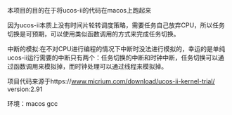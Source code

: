 本项目的目的在于将ucos-ii的代码在macos上跑起来

因为ucos-ii本质上没有时间片轮转调度策略，需要任务自己放弃CPU，所以任务切换是可预期，可以使用类似函数调用的方式来完成任务切换。

中断的模拟:在不对CPU进行编程的情况下中断时没法进行模拟的，幸运的是单纯ucos-ii运行需要的中断只有两个：任务切换的中断和时钟中断，任务切换可以通过函数调用来模拟掉，而时钟处理可以通过线程来模拟掉。

项目代码来源于https://www.micrium.com/download/ucos-ii-kernel-trial/ version:2.91

环境：macos gcc
